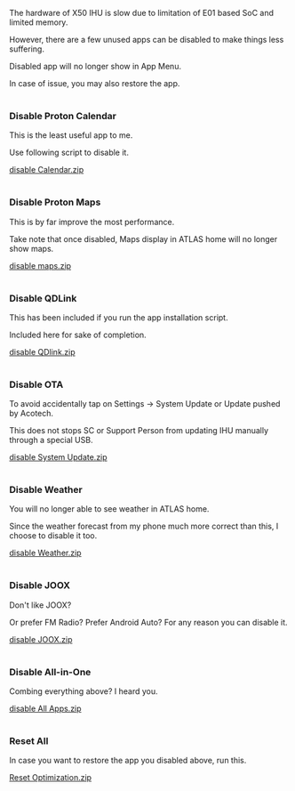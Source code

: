 The hardware of X50 IHU is slow due to limitation of E01 based SoC and limited memory.

However, there are a few unused apps can be disabled to make things less suffering. 

Disabled app will no longer show in App Menu.

In case of issue, you may also restore the app. 
<br><br>


### Disable Proton Calendar

This is the least useful app to me. 

Use following script to disable it. 

[disable Calendar.zip](https://github.com/xeon1989/Proton-X50-APK-Installer-ATLAS/files/11172519/disable.Calendar.zip)
<br><br>

### Disable Proton Maps

This is by far improve the most performance.

Take note that once disabled, Maps display in ATLAS home will no longer show maps. 

[disable maps.zip](https://github.com/xeon1989/Proton-X50-APK-Installer-ATLAS/files/11172526/disable.maps.zip)
<br><br>

### Disable QDLink

This has been included if you run the app installation script.

Included here for sake of completion. 

[disable QDlink.zip](https://github.com/xeon1989/Proton-X50-APK-Installer-ATLAS/files/11172547/disable.QDlink.zip)
<br><br>

### Disable OTA

To avoid accidentally tap on Settings -> System Update or Update pushed by Acotech.

This does not stops SC or Support Person from updating IHU manually through a special USB. 

[disable System Update.zip](https://github.com/xeon1989/Proton-X50-APK-Installer-ATLAS/files/11172575/disable.System.Update.zip)
<br><br>

### Disable Weather 

You will no longer able to see weather in ATLAS home.

Since the weather forecast from my phone much more correct than this, I choose to disable it too.

[disable Weather.zip](https://github.com/xeon1989/Proton-X50-APK-Installer-ATLAS/files/11172607/disable.Weather.zip)
<br><br>

### Disable JOOX 

Don't like JOOX? 

Or prefer FM Radio? Prefer Android Auto? For any reason you can disable it. 

[disable JOOX.zip](https://github.com/xeon1989/Proton-X50-APK-Installer-ATLAS/files/12614542/disable.JOOX.zip)
<br><br>

### Disable All-in-One 

Combing everything above? I heard you. 

[disable All Apps.zip](https://github.com/xeon1989/Proton-X50-APK-Installer-ATLAS/files/12614549/disable.All.Apps.zip)
<br><br>

### Reset All

In case you want to restore the app you disabled above, run this.

[Reset Optimization.zip](https://github.com/xeon1989/Proton-X50-APK-Installer-ATLAS/files/12614553/Reset.Optimization.zip)



